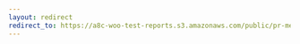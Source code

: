 ```yaml
---
layout: redirect
redirect_to: https://a8c-woo-test-reports.s3.amazonaws.com/public/pr-merge/44588/e2e/index.html
---
```

